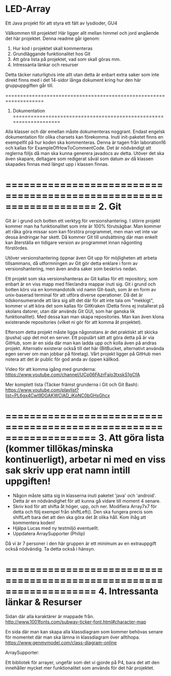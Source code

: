 # LED-Array
Ett Java projekt för att styra ett fält av lysdioder, GU4

Välkommen till projektet! Här ligger allt mellan himmel och jord angående det här projektet. Denna readme går igenom:

1. Hur kod i projektet skall kommenteras
2. Grundläggande funktionalitet hos Git
3. Att göra lista på projektet, vad som skall göras mm.
4. Intressanta länkar och resurser

Detta täcker naturligtvis inte allt utan detta är enbart extra saker som inte direkt finns med i det 14-sidor långa dokument kring hur den här gruppuppgiften går till.

===================================================================
1. Dokumentation
===================================================================

Alla klasser och där emellan måste dokumenteras noggrant. Endast engelsk dokumentation för olika charsets kan förekomma. Inuti init-paketet finns en exempelfil på hur koden ska kommenteras.
Denna är tagen från laboration16 och kallas för ExampleOfHowToCommentCode. Det är nödvändigt att reglerna följs då man ska kunna generera javadocs av detta.
Utöver det ska även skapare, deltagare som redigerat såväl som datum av då klassen skapades finnas med längst upp i klassen finnas. 

===================================================================
2. Git
===================================================================

Git är i grund och botten ett verktyg för versionshantering. I större projekt kommer man ha funktionalitet som inte är 100% förutsägbar.
Man kommer att råka göra missar som kan förstöra programmet, men man vet inte var dessa ändringar har skett. Då kommer Git till undsättning
där man enkelt kan återställa en tidigare version av programmet innan någonting förstördes.

Utöver versionshantering öppnar även Git upp för möjligheten att arbeta tillsammans, då utformningen av Git gör detta enklare i form av versionshantering, men även andra saker som beskrivs nedan.

Ett projekt som ska versionshanteras av Git kallas för ett repository, som enbart är en viss mapp med filer/andra mappar inuti sig. 
Git i grund och botten körs via en kommandotolk vid namn Git-bash, som är en form av unix-baserad terminal för att utföra diverse operationer. Då det är tidskonsumerande
att lära sig allt det där för att inte tala om "mekkigt", kommer vi att köra det som kallas för GitKraken (Detta finns ej installerat på skolans datorer, utan där används Git GUI, som har ganska lik funktionalitet). 
Med dessa kan man skapa repositories. Man kan även klona existerande repositories (vilket ni gör för att komma åt projektet).

Eftersom detta projekt måste ligga någonstans är det praktiskt att skicka (pusha) upp det mot en server. Ett populärt sätt att göra detta på är via GitHub, som är en sida där man kan ladda upp och kolla även på andras projekt.
Alternativ existerar också till det här (BitBucket, alternativt använda egen server om man jobbar på företag). Vårt projekt ligger på GitHub men notera att det är public för god anda av öppen källkod.

Video för att komma igång med grunderna:
https://www.youtube.com/channel/UCp06FAzrFalo3txskS1gCfA

Mer komplett lista (Täcker främst grunderna i Git och Git Bash):
https://www.youtube.com/playlist?list=PL6gx4Cwl9DGAKWClAD_iKpNC0bGHxGhcx

===================================================================
3. Att göra lista (kommer tillökas/minska kontinuerligt), arbetar ni med en viss sak skriv upp erat namn intill uppgiften!
===================================================================
- Någon måste sätta sig in klasserna inuti paketet 'java' och 'android'. Detta är en nödvändighet för att kunna gå vidare till moment 4 senare.
- Skriv kod för att shifta åt höger, upp, och ner. Modifiera Array7x7 för detta och följ exempel från shiftLeft(). Den ska fungera precis som shiftLeft
bara det att den ska göra det åt olika håll. Kom ihåg att kommentera koden!
- Hjälpa Lucas med ny testmiljö eventuellt. 
- Uppdatera ArraySupporter (Philip)


Då vi är 7 personer i den här gruppen är ett minimum av en extrauppgift också nödvändig. Ta detta också i hänsyn.


===================================================================
4. Intressanta länkar & Resurser
===================================================================

Sidan där alla karaktärer är mappade från. 
http://www.1001fonts.com/subway-ticker-font.html#character-map

En sida där man kan skapa alla klassdiagram som kommer behövas senare för momentet där man ska lämna in klassdiagram över alltihopa.
https://www.genmymodel.com/class-diagram-online

ArraySupporter:

Ett bibliotek för arrayer, ungefär som det vi gjorde på P4, bara det att den innehåller mycket mer funktionalitet som används för det här projektet. 